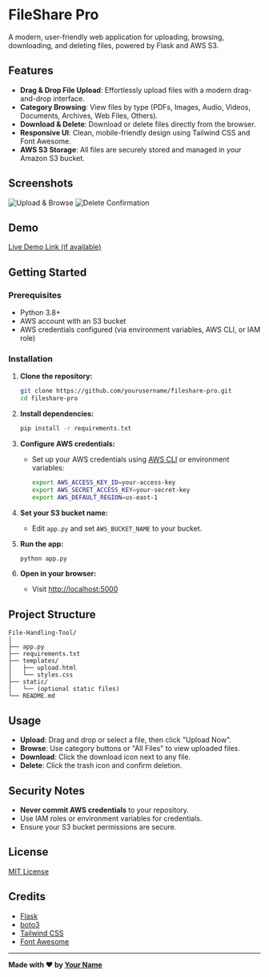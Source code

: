 # FileShare Pro

A modern, user-friendly web application for uploading, browsing, downloading, and deleting files, powered by Flask and AWS S3.

## Features

- **Drag & Drop File Upload**: Effortlessly upload files with a modern drag-and-drop interface.
- **Category Browsing**: View files by type (PDFs, Images, Audio, Videos, Documents, Archives, Web Files, Others).
- **Download & Delete**: Download or delete files directly from the browser.
- **Responsive UI**: Clean, mobile-friendly design using Tailwind CSS and Font Awesome.
- **AWS S3 Storage**: All files are securely stored and managed in your Amazon S3 bucket.

## Screenshots

![Upload & Browse](screenshots/upload_browse.png)
![Delete Confirmation](screenshots/delete_modal.png)

## Demo

[Live Demo Link (if available)](https://your-demo-url.com)

## Getting Started

### Prerequisites

- Python 3.8+
- AWS account with an S3 bucket
- AWS credentials configured (via environment variables, AWS CLI, or IAM role)

### Installation

1. **Clone the repository:**
    ```bash
    git clone https://github.com/yourusername/fileshare-pro.git
    cd fileshare-pro
    ```

2. **Install dependencies:**
    ```bash
    pip install -r requirements.txt
    ```

3. **Configure AWS credentials:**
    - Set up your AWS credentials using [AWS CLI](https://docs.aws.amazon.com/cli/latest/userguide/cli-configure-quickstart.html) or environment variables:
      ```bash
      export AWS_ACCESS_KEY_ID=your-access-key
      export AWS_SECRET_ACCESS_KEY=your-secret-key
      export AWS_DEFAULT_REGION=us-east-1
      ```

4. **Set your S3 bucket name:**
    - Edit `app.py` and set `AWS_BUCKET_NAME` to your bucket.

5. **Run the app:**
    ```bash
    python app.py
    ```

6. **Open in your browser:**
    - Visit [http://localhost:5000](http://localhost:5000)

## Project Structure

```
File-Handling-Tool/
│
├── app.py
├── requirements.txt
├── templates/
│   ├── upload.html
│   └── styles.css
├── static/
│   └── (optional static files)
└── README.md
```

## Usage

- **Upload**: Drag and drop or select a file, then click "Upload Now".
- **Browse**: Use category buttons or "All Files" to view uploaded files.
- **Download**: Click the download icon next to any file.
- **Delete**: Click the trash icon and confirm deletion.

## Security Notes

- **Never commit AWS credentials** to your repository.
- Use IAM roles or environment variables for credentials.
- Ensure your S3 bucket permissions are secure.

## License

[MIT License](LICENSE)

## Credits

- [Flask](https://flask.palletsprojects.com/)
- [boto3](https://boto3.amazonaws.com/v1/documentation/api/latest/index.html)
- [Tailwind CSS](https://tailwindcss.com/)
- [Font Awesome](https://fontawesome.com/)

---

**Made with ❤️ by [Your Name](https://github.com/yourusername)**
